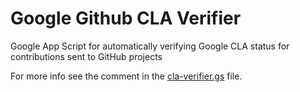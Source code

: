 Google Github CLA Verifier
==========================

Google App Script for automatically verifying Google CLA status for contributions sent to GitHub projects

For more info see the comment in the [cla-verifier.gs](cla-verifier.gs) file.
